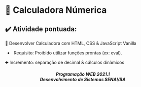 # 💯 Calculadora Númerica

## ✔️ Atividade pontuada:

📑 Desenvolver Calculadora com HTML, CSS & JavaScript Vanilla

* ​	Requisito: Proibido utilizar funções prontas (ex: eval).

➕ Incremento: separação de decimal & cálculos dinâmicos 



<h5 align="center"> Programação WEB 2021.1 <br> Desenvolvimento de Sistemas SENAI/BA</h3>